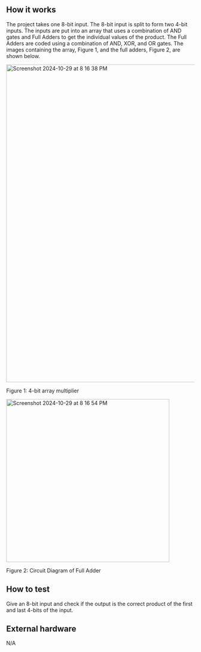 <!---

This file is used to generate your project datasheet. Please fill in the information below and delete any unused
sections.

You can also include images in this folder and reference them in the markdown. Each image must be less than
512 kb in size, and the combined size of all images must be less than 1 MB.
-->

## How it works

The project takes one 8-bit input. The 8-bit input is split to form two 4-bit inputs. The inputs are put into an array that uses a combination of AND gates and Full Adders to get the individual values of the product. The Full Adders are coded using a combination of AND, XOR, and OR gates. The images containing the array, Figure 1, and the full adders, Figure 2, are shown below. 

<img width="850" alt="Screenshot 2024-10-29 at 8 16 38 PM" src="https://github.com/user-attachments/assets/64130c60-fd63-433f-9c40-c445be1a31ea">

Figure 1: 4-bit array multiplier


<img width="436" alt="Screenshot 2024-10-29 at 8 16 54 PM" src="https://github.com/user-attachments/assets/c14df7a8-e113-4d82-b77b-d3776fec9cfc">

Figure 2: Circuit Diagram of Full Adder

## How to test

Give an 8-bit input and check if the output is the correct product of the first and last 4-bits of the input.

## External hardware

N/A
